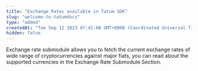 ```yaml
---
title: "Exchange Rates available in Tatum SDK"
slug: "welcome-to-tatumdocs"
type: "added"
createdAt: "Tue Sep 12 2023 07:41:00 GMT+0000 (Coordinated Universal Time)"
hidden: false
---
```

Exchange rate submodule allows you to fetch the current exchange rates of wide range of cryptocurrencies against major fiats, you can read about the supported currencies in the Exchange Rate Submodule Section.